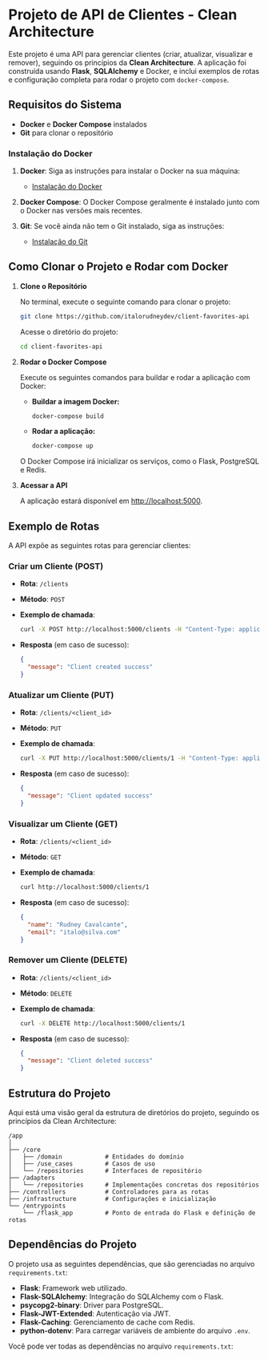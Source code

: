 
# Projeto de API de Clientes - Clean Architecture

Este projeto é uma API para gerenciar clientes (criar, atualizar, visualizar e remover), seguindo os princípios da **Clean Architecture**. A aplicação foi construída usando **Flask**, **SQLAlchemy** e Docker, e inclui exemplos de rotas e configuração completa para rodar o projeto com `docker-compose`.

## Requisitos do Sistema

- **Docker** e **Docker Compose** instalados
- **Git** para clonar o repositório

### Instalação do Docker

1. **Docker**: Siga as instruções para instalar o Docker na sua máquina:
   - [Instalação do Docker](https://docs.docker.com/get-docker/)

2. **Docker Compose**: O Docker Compose geralmente é instalado junto com o Docker nas versões mais recentes.

3. **Git**: Se você ainda não tem o Git instalado, siga as instruções:
   - [Instalação do Git](https://git-scm.com/book/en/v2/Getting-Started-Installing-Git)

## Como Clonar o Projeto e Rodar com Docker

1. **Clone o Repositório**

   No terminal, execute o seguinte comando para clonar o projeto:

   ```bash
   git clone https://github.com/italorudneydev/client-favorites-api
   ```

   Acesse o diretório do projeto:

   ```bash
   cd client-favorites-api
   ```

2. **Rodar o Docker Compose**

   Execute os seguintes comandos para buildar e rodar a aplicação com Docker:

   - **Buildar a imagem Docker:**

     ```bash
     docker-compose build
     ```

   - **Rodar a aplicação:**

     ```bash
     docker-compose up
     ```

   O Docker Compose irá inicializar os serviços, como o Flask, PostgreSQL e Redis.

3. **Acessar a API**

   A aplicação estará disponível em [http://localhost:5000](http://localhost:5000).

## Exemplo de Rotas

A API expõe as seguintes rotas para gerenciar clientes:

### Criar um Cliente (POST)

- **Rota**: `/clients`
- **Método**: `POST`
- **Exemplo de chamada**:

  ```bash
  curl -X POST http://localhost:5000/clients -H "Content-Type: application/json" -d '{"name": "John Doe", "email": "john@example.com"}'
  ```

- **Resposta** (em caso de sucesso):

  ```json
  {
    "message": "Client created success"
  }
  ```

### Atualizar um Cliente (PUT)

- **Rota**: `/clients/<client_id>`
- **Método**: `PUT`
- **Exemplo de chamada**:

  ```bash
  curl -X PUT http://localhost:5000/clients/1 -H "Content-Type: application/json" -d '{"name": "Jane Doe", "email": "jane@example.com"}'
  ```

- **Resposta** (em caso de sucesso):

  ```json
  {
    "message": "Client updated success"
  }
  ```

### Visualizar um Cliente (GET)

- **Rota**: `/clients/<client_id>`
- **Método**: `GET`
- **Exemplo de chamada**:

  ```bash
  curl http://localhost:5000/clients/1
  ```

- **Resposta** (em caso de sucesso):

  ```json
  {
    "name": "Rudney Cavalcante",
    "email": "italo@silva.com"
  }
  ```

### Remover um Cliente (DELETE)

- **Rota**: `/clients/<client_id>`
- **Método**: `DELETE`
- **Exemplo de chamada**:

  ```bash
  curl -X DELETE http://localhost:5000/clients/1
  ```

- **Resposta** (em caso de sucesso):

  ```json
  {
    "message": "Client deleted success"
  }
  ```

## Estrutura do Projeto

Aqui está uma visão geral da estrutura de diretórios do projeto, seguindo os princípios da Clean Architecture:

```
/app
│
├── /core
│   ├── /domain            # Entidades do domínio
│   ├── /use_cases         # Casos de uso
│   └── /repositories      # Interfaces de repositório
├── /adapters
│   └── /repositories      # Implementações concretas dos repositórios
├── /controllers           # Controladores para as rotas
├── /infrastructure        # Configurações e inicialização
└── /entrypoints
    └── /flask_app         # Ponto de entrada do Flask e definição de rotas
```

## Dependências do Projeto

O projeto usa as seguintes dependências, que são gerenciadas no arquivo `requirements.txt`:

- **Flask**: Framework web utilizado.
- **Flask-SQLAlchemy**: Integração do SQLAlchemy com o Flask.
- **psycopg2-binary**: Driver para PostgreSQL.
- **Flask-JWT-Extended**: Autenticação via JWT.
- **Flask-Caching**: Gerenciamento de cache com Redis.
- **python-dotenv**: Para carregar variáveis de ambiente do arquivo `.env`.

Você pode ver todas as dependências no arquivo `requirements.txt`: